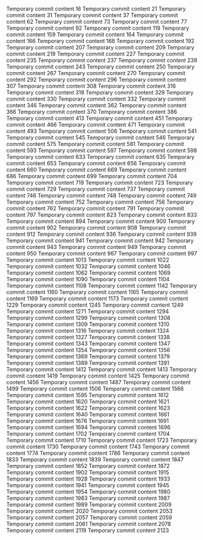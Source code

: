 Temporary commit content 16
Temporary commit content 21
Temporary commit content 31
Temporary commit content 37
Temporary commit content 62
Temporary commit content 73
Temporary commit content 77
Temporary commit content 92
Temporary commit content 119
Temporary commit content 159
Temporary commit content 164
Temporary commit content 166
Temporary commit content 168
Temporary commit content 192
Temporary commit content 207
Temporary commit content 209
Temporary commit content 219
Temporary commit content 227
Temporary commit content 235
Temporary commit content 237
Temporary commit content 239
Temporary commit content 243
Temporary commit content 250
Temporary commit content 267
Temporary commit content 270
Temporary commit content 292
Temporary commit content 296
Temporary commit content 307
Temporary commit content 308
Temporary commit content 316
Temporary commit content 318
Temporary commit content 329
Temporary commit content 330
Temporary commit content 332
Temporary commit content 346
Temporary commit content 362
Temporary commit content 366
Temporary commit content 370
Temporary commit content 386
Temporary commit content 413
Temporary commit content 451
Temporary commit content 466
Temporary commit content 471
Temporary commit content 493
Temporary commit content 506
Temporary commit content 541
Temporary commit content 545
Temporary commit content 546
Temporary commit content 575
Temporary commit content 581
Temporary commit content 593
Temporary commit content 597
Temporary commit content 598
Temporary commit content 633
Temporary commit content 635
Temporary commit content 653
Temporary commit content 656
Temporary commit content 660
Temporary commit content 669
Temporary commit content 686
Temporary commit content 699
Temporary commit content 704
Temporary commit content 719
Temporary commit content 723
Temporary commit content 729
Temporary commit content 737
Temporary commit content 746
Temporary commit content 748
Temporary commit content 749
Temporary commit content 752
Temporary commit content 756
Temporary commit content 762
Temporary commit content 791
Temporary commit content 797
Temporary commit content 823
Temporary commit content 833
Temporary commit content 894
Temporary commit content 900
Temporary commit content 902
Temporary commit content 908
Temporary commit content 912
Temporary commit content 936
Temporary commit content 939
Temporary commit content 941
Temporary commit content 942
Temporary commit content 943
Temporary commit content 949
Temporary commit content 950
Temporary commit content 967
Temporary commit content 997
Temporary commit content 1013
Temporary commit content 1022
Temporary commit content 1032
Temporary commit content 1046
Temporary commit content 1062
Temporary commit content 1069
Temporary commit content 1090
Temporary commit content 1104
Temporary commit content 1108
Temporary commit content 1142
Temporary commit content 1160
Temporary commit content 1165
Temporary commit content 1169
Temporary commit content 1173
Temporary commit content 1229
Temporary commit content 1245
Temporary commit content 1249
Temporary commit content 1271
Temporary commit content 1294
Temporary commit content 1299
Temporary commit content 1308
Temporary commit content 1309
Temporary commit content 1310
Temporary commit content 1316
Temporary commit content 1324
Temporary commit content 1327
Temporary commit content 1338
Temporary commit content 1343
Temporary commit content 1347
Temporary commit content 1354
Temporary commit content 1356
Temporary commit content 1369
Temporary commit content 1379
Temporary commit content 1389
Temporary commit content 1391
Temporary commit content 1412
Temporary commit content 1413
Temporary commit content 1419
Temporary commit content 1425
Temporary commit content 1456
Temporary commit content 1487
Temporary commit content 1499
Temporary commit content 1506
Temporary commit content 1566
Temporary commit content 1595
Temporary commit content 1612
Temporary commit content 1620
Temporary commit content 1621
Temporary commit content 1622
Temporary commit content 1623
Temporary commit content 1640
Temporary commit content 1661
Temporary commit content 1676
Temporary commit content 1691
Temporary commit content 1694
Temporary commit content 1696
Temporary commit content 1702
Temporary commit content 1704
Temporary commit content 1710
Temporary commit content 1723
Temporary commit content 1730
Temporary commit content 1743
Temporary commit content 1774
Temporary commit content 1786
Temporary commit content 1833
Temporary commit content 1839
Temporary commit content 1847
Temporary commit content 1852
Temporary commit content 1872
Temporary commit content 1902
Temporary commit content 1915
Temporary commit content 1928
Temporary commit content 1933
Temporary commit content 1941
Temporary commit content 1945
Temporary commit content 1954
Temporary commit content 1980
Temporary commit content 1983
Temporary commit content 1987
Temporary commit content 1989
Temporary commit content 2009
Temporary commit content 2020
Temporary commit content 2053
Temporary commit content 2057
Temporary commit content 2059
Temporary commit content 2061
Temporary commit content 2078
Temporary commit content 2119
Temporary commit content 2123
